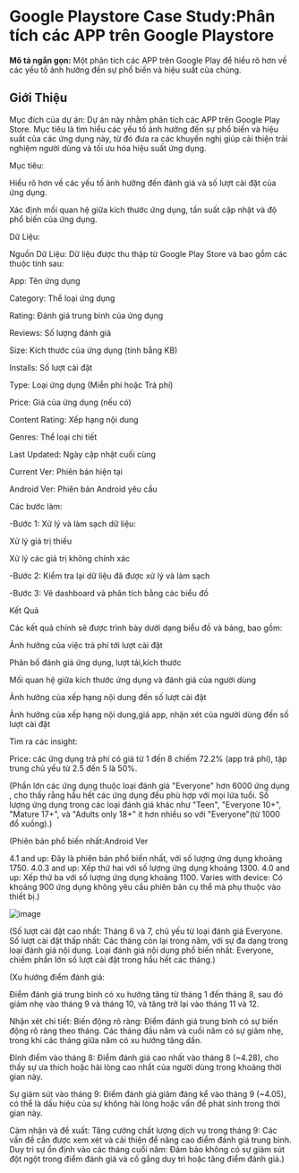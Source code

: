 # Google Playstore Case Study:Phân tích các APP trên Google Playstore
**Mô tả ngắn gọn:** Một phân tích các APP trên Google Play để hiểu rõ hơn về các yếu tố ảnh hưởng đến sự phổ biến và hiệu suất của chúng.

## Giới Thiệu

Mục đích của dự án: Dự án này nhằm phân tích các APP trên Google Play Store. Mục tiêu là tìm hiểu các yếu tố ảnh hưởng đến sự phổ biến và hiệu suất của các ứng dụng này, từ đó đưa ra các khuyến nghị giúp cải thiện trải nghiệm người dùng và tối ưu hóa hiệu suất ứng dụng.


Mục tiêu:

Hiểu rõ hơn về các yếu tố ảnh hưởng đến đánh giá và số lượt cài đặt của ứng dụng.

Xác định mối quan hệ giữa kích thước ứng dụng, tần suất cập nhật và độ phổ biến của ứng dụng.

Dữ Liệu:

Nguồn Dữ Liệu: Dữ liệu được thu thập từ Google Play Store và bao gồm các thuộc tính sau:

App: Tên ứng dụng

Category: Thể loại ứng dụng

Rating: Đánh giá trung bình của ứng dụng

Reviews: Số lượng đánh giá

Size: Kích thước của ứng dụng (tính bằng KB)

Installs: Số lượt cài đặt

Type: Loại ứng dụng (Miễn phí hoặc Trả phí)

Price: Giá của ứng dụng (nếu có)

Content Rating: Xếp hạng nội dung

Genres: Thể loại chi tiết

Last Updated: Ngày cập nhật cuối cùng

Current Ver: Phiên bản hiện tại

Android Ver: Phiên bản Android yêu cầu

Các bước làm:

-Bước 1: Xử lý và làm sạch dữ liệu:

Xử lý giá trị thiếu

Xử lý các giá trị không chính xác

-Bước 2: Kiểm tra lại dữ liệu đã được xử lý và làm sạch

-Bước 3: Vẽ dashboard và phân tích bằng các biểu đồ

Kết Quả

Các kết quả chính sẽ được trình bày dưới dạng biểu đồ và bảng, bao gồm:

Ảnh hưởng của việc trả phí tới lượt cài đặt

Phân bố đánh giá ứng dụng, lượt tải,kích thước

Mối quan hệ giữa kích thước ứng dụng và đánh giá của người dùng

Ảnh hưởng của xếp hạng nội dung đến số lượt cài đặt

Ảnh hưởng của xếp hạng nội dung,giá app, nhận xét của người dùng đến số lượt cài đặt

Tìm ra các insight:

Price:  các ứng dụng trả phí có giá từ 1 đến 8 chiếm 72.2% (app trả phí), tập trung chủ yếu từ 2.5 đến 5 là 50%.

(Phần lớn các ứng dụng thuộc loại đánh giá "Everyone" hơn 6000 ứng dụng , cho thấy rằng hầu hết các ứng dụng đều phù hợp với mọi lứa tuổi.
Số lượng ứng dụng trong các loại đánh giá khác như "Teen", "Everyone 10+", "Mature 17+", và "Adults only 18+" ít hơn nhiều so với "Everyone"(từ 1000 đổ xuống).)

(Phiên bản phổ biến nhất:Android Ver

4.1 and up: Đây là phiên bản phổ biến nhất, với số lượng ứng dụng khoảng 1750.
4.0.3 and up: Xếp thứ hai với số lượng ứng dụng khoảng 1300.
4.0 and up: Xếp thứ ba với số lượng ứng dụng khoảng 1100.
Varies with device: Có khoảng 900 ứng dụng không yêu cầu phiên bản cụ thể mà phụ thuộc vào thiết bị.)

![image](https://github.com/tienhoang87/project/assets/172392038/a1866133-50d3-46cd-90b7-40112355939b)

(Số lượt cài đặt cao nhất: Tháng 6 và 7, chủ yếu từ loại đánh giá Everyone.
Số lượt cài đặt thấp nhất: Các tháng còn lại trong năm, với sự đa dạng trong loại đánh giá nội dung.
Loại đánh giá nội dung phổ biến nhất: Everyone, chiếm phần lớn số lượt cài đặt trong hầu hết các tháng.)

(Xu hướng điểm đánh giá:

Điểm đánh giá trung bình có xu hướng tăng từ tháng 1 đến tháng 8, sau đó giảm nhẹ vào tháng 9 và tháng 10, và tăng trở lại vào tháng 11 và 12.

Nhận xét chi tiết:
Biến động rõ ràng: Điểm đánh giá trung bình có sự biến động rõ ràng theo tháng. Các tháng đầu năm và cuối năm có sự giảm nhẹ, trong khi các tháng giữa năm có xu hướng tăng dần.

Đỉnh điểm vào tháng 8: Điểm đánh giá cao nhất vào tháng 8 (~4.28), cho thấy sự ưa thích hoặc hài lòng cao nhất của người dùng trong khoảng thời gian này.

Sự giảm sút vào tháng 9: Điểm đánh giá giảm đáng kể vào tháng 9 (~4.05), có thể là dấu hiệu của sự không hài lòng hoặc vấn đề phát sinh trong thời gian này.

Cảm nhận và đề xuất:
Tăng cường chất lượng dịch vụ trong tháng 9: Các vấn đề cần được xem xét và cải thiện để nâng cao điểm đánh giá trung bình.
Duy trì sự ổn định vào các tháng cuối năm: Đảm bảo không có sự giảm sút đột ngột trong điểm đánh giá và cố gắng duy trì hoặc tăng điểm đánh giá.)
